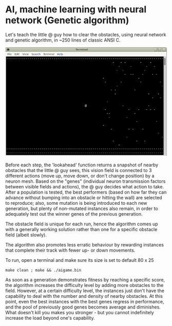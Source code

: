 # AI, machine learning with neural network (Genetic algorithm)

Let's teach the little @ guy how to clear the obstacles, using neural network and genetic algorithm, in ~250 lines of classic ANSI C.

![game](game.png)

Before each step, the 'lookahead' function returns a snapshot of nearby obstacles that the little @ guy sees, this vision field is connected to 3 different actions (move up, move down, or don't change position) by a neuron mesh. Based on the "genes" (individual neuron transmission factors between visible fields and actions), the @ guy decides what action to take.
After a population is tested, the best performers (based on how far they can advance without bumping into an obstacle or hitting the wall) are selected to reproduce; also, some mutation is being introduced to each new generation, but plenty of non-mutated instances also remain, in order to adequately test out the winner genes of the previous generation.

The obstacle field is unique for each run, hence the algorithm comes up with a generally working solution rather than one for a specific obstacle field (albeit slowly).

The algorithm also promotes less erratic behaviour by rewarding instances that complete their track with fewer up- or down movements.

To run, open a terminal and make sure its size is set to default 80 x 25
```
make clean ; make && ./aigame.bin
```

As soon as a generation demonstrates fitness by reaching a specific score, the algorithm increases the difficulty level by adding more obstacles to the field. However, at a certain difficulty level, the instances just don't have the capability to deal with the number and density of nearby obstacles. At this point, even the best instances with the best genes regress in performance, and the pool of previously good genes becomes average and diminishes. What doesn't kill you makes you stronger - but you cannot indefinitely increase the load beyond one's capability.
